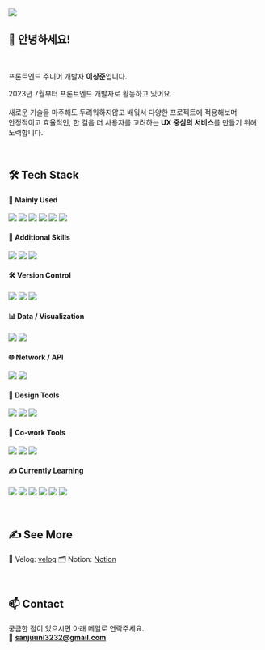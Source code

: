 <img src="https://capsule-render.vercel.app/api?type=waving&color=0:FFE259,100:FFA751&height=160&section=header&text=LEE%20SANG%20JUN&fontColor=333333&fontAlign=50&fontAlignY=40&fontSize=40&desc=Frontend%20Developer%20%7C%20React%20%7C%20TypeScript&descAlign=50&descAlignY=70&descSize=20&descColor=333333" />


## 👋 안녕하세요!  
<br>

프론트엔드 주니어 개발자 **이상준**입니다.

2023년 7월부터 프론트엔드 개발자로 활동하고 있어요.  
<br>
새로운 기술을 마주해도 두려워하지않고 배워서 다양한 프로젝트에 적용해보며 <br>
안정적이고 효율적인, 한 걸음 더 사용자를 고려하는 **UX 중심의 서비스**를 만들기 위해 노력합니다.

<br>

## 🛠️ Tech Stack

#### 🔷 Mainly Used
<p>
  <img src="https://img.shields.io/badge/React-61DAFB?style=flat&logo=react&logoColor=000000" />
  <img src="https://img.shields.io/badge/TypeScript-3178C6?style=flat&logo=typescript&logoColor=ffffff" />
  <img src="https://img.shields.io/badge/JavaScript-F7DF1E?style=flat&logo=javascript&logoColor=000000" />
  <img src="https://img.shields.io/badge/Next.js-000000?style=flat&logo=nextdotjs&logoColor=ffffff" />
  <img src="https://img.shields.io/badge/CSS3-1572B6?style=flat&logo=css3&logoColor=ffffff" />
  <img src="https://img.shields.io/badge/TailwindCSS-06B6D4?style=flat&logo=tailwindcss&logoColor=ffffff" />
</p>

#### 🧩 Additional Skills
<p>
  <img src="https://img.shields.io/badge/Zustand-000000?style=flat&logo=react&logoColor=white" />
  <img src="https://img.shields.io/badge/Vite-646CFF?style=flat&logo=vite&logoColor=white" />
  <img src="https://img.shields.io/badge/Storybook-FF4785?style=flat&logo=storybook&logoColor=white" />
</p>

#### 🛠 Version Control
<p> <img src="https://img.shields.io/badge/Git-F05032?style=flat&logo=git&logoColor=white" /> <img src="https://img.shields.io/badge/GitHub-181717?style=flat&logo=github&logoColor=white" /> <img src="https://img.shields.io/badge/Sourcetree-0052CC?style=flat&logo=sourcetree&logoColor=white" /> </p>

#### 📊 Data / Visualization
<p>
  <img src="https://img.shields.io/badge/Chart.js-FF6384?style=flat&logo=chartdotjs&logoColor=white" />
  <img src="https://img.shields.io/badge/ApexCharts-3C4CC0?style=flat&logo=apexcharts&logoColor=white" />
</p>

#### 🌐 Network / API
<p>
  <img src="https://img.shields.io/badge/Axios-5A29E4?style=flat&logo=axios&logoColor=white" />
  <img src="https://img.shields.io/badge/Fetch%20API-000000?style=flat&logo=javascript&logoColor=white" />
</p>

#### 🎨 Design Tools
<p>
  <img src="https://img.shields.io/badge/Figma-F24E1E?style=flat&logo=figma&logoColor=white" />
  <img src="https://img.shields.io/badge/Photoshop-31A8FF?style=flat&logo=adobephotoshop&logoColor=white" />
  <img src="https://img.shields.io/badge/Illustrator-FF9A00?style=flat&logo=adobeillustrator&logoColor=white" />
</p>

#### 🤝 Co-work Tools
<p> <img src="https://img.shields.io/badge/Notion-000000?style=flat&logo=notion&logoColor=white" /> <img src="https://img.shields.io/badge/Figma-F24E1E?style=flat&logo=figma&logoColor=white" /> <img src="https://img.shields.io/badge/Slack-4A154B?style=flat&logo=slack&logoColor=white" /> </p>

#### ✍️ Currently Learning

<p>
  <img src="https://img.shields.io/badge/Electron-47848F?style=flat&logo=electron&logoColor=white" />
  <img src="https://img.shields.io/badge/Blazor-512BD4?style=flat&logo=blazor&logoColor=white" />
  <img src="https://img.shields.io/badge/WPF-512BD4?style=flat&logo=windows&logoColor=white" />
  <img src="https://img.shields.io/badge/ASP.NET-512BD4?style=flat&logo=.net&logoColor=white" />
  <img src="https://img.shields.io/badge/Visual%20Studio-5C2D91?style=flat&logo=visualstudio&logoColor=white" />
  <img src="https://img.shields.io/badge/C%23-239120?style=flat&logo=c-sharp&logoColor=white" />
</p>


<br>

## ✍️ See More

📒 Velog: [velog](https://velog.io/@vlck1111)
🗂️ Notion: [Notion](https://sanjuuni32.notion.site/About-Me-1cfbee03037780f6bfdded9cb957badd?pvs=74)
 
<br>

## 📫 Contact

궁금한 점이 있으시면 아래 메일로 연락주세요.  
📧 **sanjuuni3232@gmail.com**
<br>

<!--
![Top Langs](https://github-readme-stats.vercel.app/api/top-langs/?username=HOLYMOLYJUN&layout=compact&langs_count=6&theme=default)
-->
